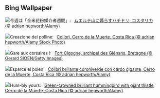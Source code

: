 ## Bing Wallpaper
![](https://www.bing.com/th?id=OHR.HummingThistle_JA-JP1170638705_UHD.jpg&w=1000)今週は「全米花粉媒介者週間」:&nbsp;&ensp;[ムエルテ山に暮らすハチドリ, コスタリカ (© adrian hepworth/Alamy)](https://www.bing.com/th?id=OHR.HummingThistle_JA-JP1170638705_UHD.jpg)
<br><br/>
![](https://www.bing.com/th?id=OHR.HummingThistle_IT-IT2672242113_UHD.jpg&w=1000)Creazione del polline:&nbsp;&ensp;[Colibrì, Cerro de la Muerte, Costa Rica (© adrian hepworth/Alamy Stock Photo)](https://www.bing.com/th?id=OHR.HummingThistle_IT-IT2672242113_UHD.jpg)
<br><br/>
![](https://www.bing.com/th?id=OHR.FortCigogne_FR-FR4151283347_UHD.jpg&w=1000)Gare aux corsaires !:&nbsp;&ensp;[Fort Cigogne, archipel des Glénans, Bretagne (© Gerard SIOEN/Getty Images)](https://www.bing.com/th?id=OHR.FortCigogne_FR-FR4151283347_UHD.jpg)
<br><br/>
![](https://www.bing.com/th?id=OHR.HummingThistle_ES-ES3882279359_UHD.jpg&w=1000)Esparce el polen:&nbsp;&ensp;[Colibrí brillante coroniverde con cardo gigante, Cerro de la Muerte, Costa Rica (© adrian hepworth/Alamy)](https://www.bing.com/th?id=OHR.HummingThistle_ES-ES3882279359_UHD.jpg)
<br><br/>
![](https://www.bing.com/th?id=OHR.HummingThistle_EN-GB9410129648_UHD.jpg&w=1000)Hum-bly yours:&nbsp;&ensp;[Green-crowned brilliant hummingbird with giant thistle, Cerro de la Muerte, Costa Rica (© adrian hepworth/Alamy)](https://www.bing.com/th?id=OHR.HummingThistle_EN-GB9410129648_UHD.jpg)
<br><br/>
